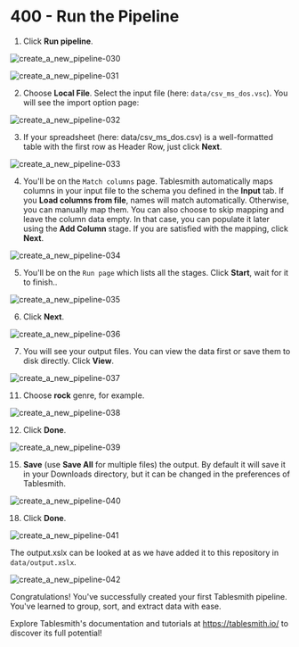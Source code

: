 # 400 - Run the Pipeline

1. Click **Run pipeline**.

![create_a_new_pipeline-030](https://github.com/user-attachments/assets/8e6ea14d-cb25-42d9-a244-ace76e58a4e0)

![create_a_new_pipeline-031](https://github.com/user-attachments/assets/d4f758ce-e4e9-423e-9616-94102c745e87)

2. Choose **Local File**. Select the input file (here: ```data/csv_ms_dos.vsc```). You will see the import option page:

![create_a_new_pipeline-032](https://github.com/user-attachments/assets/9a29e1d3-94d4-425c-be67-da3b982a0781)

3. If your spreadsheet (here: data/csv_ms_dos.csv) is a well-formatted table with the first row as Header Row, just click **Next**.

![create_a_new_pipeline-033](https://github.com/user-attachments/assets/147a60aa-7505-4a8d-9ec4-b8aab9af8542)

4. You'll be on the ```Match columns``` page. Tablesmith automatically maps columns in your input file to the schema you defined in the **Input** tab. If you **Load columns from file**, names will match automatically. Otherwise, you can manually map them. You can also choose to skip mapping and leave the column data empty. In that case, you can populate it later using the **Add Column** stage. If you are satisfied with the mapping, click **Next**.

![create_a_new_pipeline-034](https://github.com/user-attachments/assets/3a0a9cee-714c-4281-8d66-27bce0be706b)

5. You'll be on the ```Run page``` which lists all the stages. Click **Start**, wait for it to finish..

![create_a_new_pipeline-035](https://github.com/user-attachments/assets/38589dd4-c192-4c48-84f8-6c8c89dc56f9)

6. Click **Next**.

![create_a_new_pipeline-036](https://github.com/user-attachments/assets/fc697cda-6f02-4af4-95e5-c3ed0dbdf93c)

7. You will see your output files. You can view the data first or save them to disk directly. Click **View**.

![create_a_new_pipeline-037](https://github.com/user-attachments/assets/e87ccb95-2e59-4e1b-a4d6-d3173dcfc6de)

11. Choose **rock** genre, for example.

![create_a_new_pipeline-038](https://github.com/user-attachments/assets/1c8ec57d-52b7-4f43-a6eb-8a38818c3c32)

12. Click **Done**.

![create_a_new_pipeline-039](https://github.com/user-attachments/assets/6ac7a155-3d49-4c14-bdee-164caf29e4fe)  
   
15. **Save** (use **Save All** for multiple files) the output. By default it will save it in your Downloads directory, but it can be changed in the preferences of Tablesmith.

![create_a_new_pipeline-040](https://github.com/user-attachments/assets/ed5801eb-38b6-438e-bfa2-b6c98f1d3c10) 
   
18.   Click **Done**.

![create_a_new_pipeline-041](https://github.com/user-attachments/assets/e8372196-12d8-43a4-a044-322b15b58f68)

The output.xslx can be looked at as we have added it to this repository in ```data/output.xslx```.

![create_a_new_pipeline-042](https://github.com/user-attachments/assets/6944e224-3dc8-4b78-868d-661fd4c0e15d)

Congratulations! You've successfully created your first Tablesmith pipeline. You've learned to group, sort, and extract data with ease.

Explore Tablesmith's documentation and tutorials at https://tablesmith.io/ to discover its full potential!
